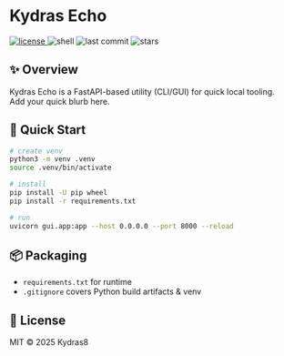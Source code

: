# Kydras Echo

<p align="left">
  <a href="https://github.com/Kydras8/KydrasEcho/blob/main/LICENSE">
    <img src="https://img.shields.io/github/license/Kydras8/KydrasEcho.svg" alt="license">
  </a>
  <img src="https://img.shields.io/badge/shell-bash-blue.svg" alt="shell">
  <img src="https://img.shields.io/github/last-commit/Kydras8/KydrasEcho.svg" alt="last commit">
  <img src="https://img.shields.io/github/stars/Kydras8/KydrasEcho.svg?style=social" alt="stars">
</p>

## ✨ Overview
Kydras Echo is a FastAPI-based utility (CLI/GUI) for quick local tooling.  
Add your quick blurb here.

## 🚀 Quick Start
```bash
# create venv
python3 -m venv .venv
source .venv/bin/activate

# install
pip install -U pip wheel
pip install -r requirements.txt

# run
uvicorn gui.app:app --host 0.0.0.0 --port 8000 --reload
```

## 📦 Packaging
- `requirements.txt` for runtime
- `.gitignore` covers Python build artifacts & venv

## 📝 License
MIT © 2025 Kydras8
